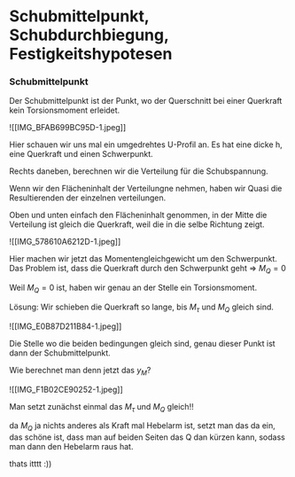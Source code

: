 # Schubmittelpunkt, Schubdurchbiegung, Festigkeitshypotesen

### Schubmittelpunkt

Der Schubmittelpunkt ist der Punkt, wo der Querschnitt bei einer Querkraft kein Torsionsmoment erleidet.

![[IMG_BFAB699BC95D-1.jpeg]]

Hier schauen wir uns mal ein umgedrehtes U-Profil an. Es hat eine dicke h, eine Querkraft und einen Schwerpunkt. 

Rechts daneben, berechnen wir die Verteilung für die Schubspannung. 

Wenn wir den Flächeninhalt der Verteilungne nehmen, haben wir Quasi die Resultierenden der einzelnen verteilungen. 

Oben und unten einfach den Flächeninhalt genommen, in der Mitte die Verteilung ist gleich die Querkraft, weil die in die selbe Richtung zeigt. 

![[IMG_578610A6212D-1.jpeg]]

Hier machen wir jetzt das Momentengleichgewicht um den Schwerpunkt. Das Problem ist, dass die Querkraft durch den Schwerpunkt geht => $M_Q = 0$

Weil $M_Q = 0$ ist, haben wir genau an der Stelle ein Torsionsmoment.

Lösung: Wir schieben die Querkraft so lange, bis $M_{\tau}$ und $M_Q$ gleich sind.

![[IMG_E0B87D211B84-1.jpeg]]

Die Stelle wo die beiden bedingungen gleich sind, genau dieser Punkt ist dann der Schubmittelpunkt. 

Wie berechnet man denn jetzt das $y_M$?

![[IMG_F1B02CE90252-1.jpeg]]

Man setzt zunächst einmal das $M_{\tau}$ und $M_Q$ gleich!! 

da $M_Q$ ja nichts anderes als Kraft mal Hebelarm ist, setzt man das da ein, das schöne ist, dass man auf beiden Seiten das Q dan kürzen kann, sodass man dann den Hebelarm raus hat.

thats itttt :))
